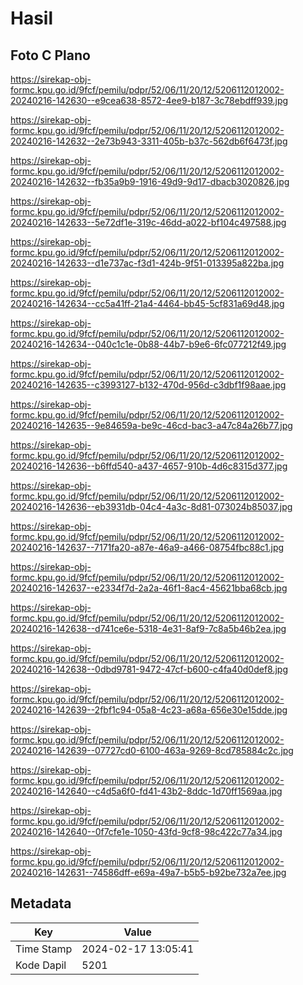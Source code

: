 # Hasil

## Foto C Plano

https://sirekap-obj-formc.kpu.go.id/9fcf/pemilu/pdpr/52/06/11/20/12/5206112012002-20240216-142630--e9cea638-8572-4ee9-b187-3c78ebdff939.jpg

https://sirekap-obj-formc.kpu.go.id/9fcf/pemilu/pdpr/52/06/11/20/12/5206112012002-20240216-142632--2e73b943-3311-405b-b37c-562db6f6473f.jpg

https://sirekap-obj-formc.kpu.go.id/9fcf/pemilu/pdpr/52/06/11/20/12/5206112012002-20240216-142632--fb35a9b9-1916-49d9-9d17-dbacb3020826.jpg

https://sirekap-obj-formc.kpu.go.id/9fcf/pemilu/pdpr/52/06/11/20/12/5206112012002-20240216-142633--5e72df1e-319c-46dd-a022-bf104c497588.jpg

https://sirekap-obj-formc.kpu.go.id/9fcf/pemilu/pdpr/52/06/11/20/12/5206112012002-20240216-142633--d1e737ac-f3d1-424b-9f51-013395a822ba.jpg

https://sirekap-obj-formc.kpu.go.id/9fcf/pemilu/pdpr/52/06/11/20/12/5206112012002-20240216-142634--cc5a41ff-21a4-4464-bb45-5cf831a69d48.jpg

https://sirekap-obj-formc.kpu.go.id/9fcf/pemilu/pdpr/52/06/11/20/12/5206112012002-20240216-142634--040c1c1e-0b88-44b7-b9e6-6fc077212f49.jpg

https://sirekap-obj-formc.kpu.go.id/9fcf/pemilu/pdpr/52/06/11/20/12/5206112012002-20240216-142635--c3993127-b132-470d-956d-c3dbf1f98aae.jpg

https://sirekap-obj-formc.kpu.go.id/9fcf/pemilu/pdpr/52/06/11/20/12/5206112012002-20240216-142635--9e84659a-be9c-46cd-bac3-a47c84a26b77.jpg

https://sirekap-obj-formc.kpu.go.id/9fcf/pemilu/pdpr/52/06/11/20/12/5206112012002-20240216-142636--b6ffd540-a437-4657-910b-4d6c8315d377.jpg

https://sirekap-obj-formc.kpu.go.id/9fcf/pemilu/pdpr/52/06/11/20/12/5206112012002-20240216-142636--eb3931db-04c4-4a3c-8d81-073024b85037.jpg

https://sirekap-obj-formc.kpu.go.id/9fcf/pemilu/pdpr/52/06/11/20/12/5206112012002-20240216-142637--7171fa20-a87e-46a9-a466-08754fbc88c1.jpg

https://sirekap-obj-formc.kpu.go.id/9fcf/pemilu/pdpr/52/06/11/20/12/5206112012002-20240216-142637--e2334f7d-2a2a-46f1-8ac4-45621bba68cb.jpg

https://sirekap-obj-formc.kpu.go.id/9fcf/pemilu/pdpr/52/06/11/20/12/5206112012002-20240216-142638--d741ce6e-5318-4e31-8af9-7c8a5b46b2ea.jpg

https://sirekap-obj-formc.kpu.go.id/9fcf/pemilu/pdpr/52/06/11/20/12/5206112012002-20240216-142638--0dbd9781-9472-47cf-b600-c4fa40d0def8.jpg

https://sirekap-obj-formc.kpu.go.id/9fcf/pemilu/pdpr/52/06/11/20/12/5206112012002-20240216-142639--2fbf1c94-05a8-4c23-a68a-656e30e15dde.jpg

https://sirekap-obj-formc.kpu.go.id/9fcf/pemilu/pdpr/52/06/11/20/12/5206112012002-20240216-142639--07727cd0-6100-463a-9269-8cd785884c2c.jpg

https://sirekap-obj-formc.kpu.go.id/9fcf/pemilu/pdpr/52/06/11/20/12/5206112012002-20240216-142640--c4d5a6f0-fd41-43b2-8ddc-1d70ff1569aa.jpg

https://sirekap-obj-formc.kpu.go.id/9fcf/pemilu/pdpr/52/06/11/20/12/5206112012002-20240216-142640--0f7cfe1e-1050-43fd-9cf8-98c422c77a34.jpg

https://sirekap-obj-formc.kpu.go.id/9fcf/pemilu/pdpr/52/06/11/20/12/5206112012002-20240216-142631--74586dff-e69a-49a7-b5b5-b92be732a7ee.jpg


## Metadata

| Key        | Value               |
| ---------- | ------------------- |
| Time Stamp | 2024-02-17 13:05:41 |
| Kode Dapil | 5201                |



